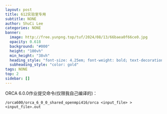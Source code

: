 ```yaml
---
layout: post
title: 612实验室专用
subtitle: NONE
author: ShuCi Lee
categories: NONE
banner:
  image: http://free.yunpng.top/tuf/2024/08/13/66baea0f66ce0.jpg
  opacity: 0.618
  background: "#000"
  height: "100vh"
  min_height: "38vh"
  heading_style: "font-size: 4.25em; font-weight: bold; text-decoration: underline"
  subheading_style: "color: gold"
tags: NONE
top: 2
sidebar: []
---
```

ORCA 6.0.0作业提交命令(仅限我自己编译的)：
```
/orca600/orca_6_0_0_shared_openmpi416/orca <input_file> > <input_file>.out
```

